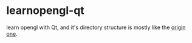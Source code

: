 # learnopengl-qt
learn opengl with Qt, and it's directory structure is mostly like the [origin one](https://github.com/JoeyDeVries/LearnOpenGL/tree/master/src).
